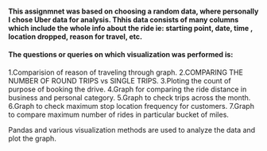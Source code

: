 #### This assignmnet was based on choosing a random data, where personally I chose Uber data for analysis. Thhis data consists of many columns which include the whole info about the ride ie: starting point, date, time , location dropped, reason for travel, etc.
#### The questions or queries on which visualization was performed is:
1.Comparision of reason of traveling through graph.
2.COMPARING THE NUMBER OF ROUND TRIPS vs SINGLE TRIPS.
3.Ploting the count of purpose of booking the drive.
4.Graph for comparing the ride distance in business and personal category.
5.Graph to check trips across the month.
6.Graph to check maximum stop location frequency for customers.
7.Graph to compare maximum number of rides in particular bucket of miles.

Pandas and various visualization methods are used to analyze the data and plot the graph.

